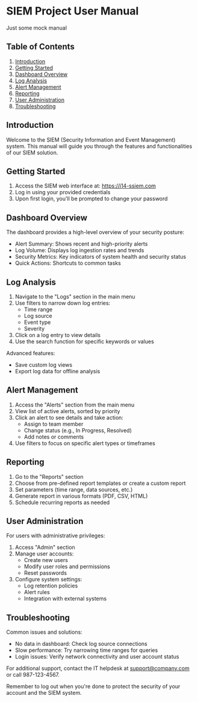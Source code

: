 # SIEM Project User Manual

Just some mock manual

## Table of Contents
1. [Introduction](#introduction)
2. [Getting Started](#getting-started)
3. [Dashboard Overview](#dashboard-overview)
4. [Log Analysis](#log-analysis)
5. [Alert Management](#alert-management)
6. [Reporting](#reporting)
7. [User Administration](#user-administration)
8. [Troubleshooting](#troubleshooting)

## Introduction
Welcome to the SIEM (Security Information and Event Management) system. This manual will guide you through the features and functionalities of our SIEM solution.

## Getting Started
1. Access the SIEM web interface at: https://i14-ssiem.com
2. Log in using your provided credentials
3. Upon first login, you'll be prompted to change your password

## Dashboard Overview
The dashboard provides a high-level overview of your security posture:
- Alert Summary: Shows recent and high-priority alerts
- Log Volume: Displays log ingestion rates and trends
- Security Metrics: Key indicators of system health and security status
- Quick Actions: Shortcuts to common tasks

## Log Analysis
1. Navigate to the "Logs" section in the main menu
2. Use filters to narrow down log entries:
   - Time range
   - Log source
   - Event type
   - Severity
3. Click on a log entry to view details
4. Use the search function for specific keywords or values

Advanced features:
- Save custom log views
- Export log data for offline analysis

## Alert Management
1. Access the "Alerts" section from the main menu
2. View list of active alerts, sorted by priority
3. Click an alert to see details and take action:
   - Assign to team member
   - Change status (e.g., In Progress, Resolved)
   - Add notes or comments
4. Use filters to focus on specific alert types or timeframes

## Reporting
1. Go to the "Reports" section
2. Choose from pre-defined report templates or create a custom report
3. Set parameters (time range, data sources, etc.)
4. Generate report in various formats (PDF, CSV, HTML)
5. Schedule recurring reports as needed

## User Administration
For users with administrative privileges:
1. Access "Admin" section
2. Manage user accounts:
   - Create new users
   - Modify user roles and permissions
   - Reset passwords
3. Configure system settings:
   - Log retention policies
   - Alert rules
   - Integration with external systems

## Troubleshooting
Common issues and solutions:
- No data in dashboard: Check log source connections
- Slow performance: Try narrowing time ranges for queries
- Login issues: Verify network connectivity and user account status

For additional support, contact the IT helpdesk at support@company.com or call 987-123-4567.

Remember to log out when you're done to protect the security of your account and the SIEM system.